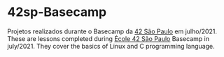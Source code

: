# 42sp-Basecamp
Projetos realizados durante o Basecamp da [42 São Paulo](https://www.42network.org/) em julho/2021.
These are lessons completed during [École 42 São Paulo](https://www.42network.org/) Basecamp in july/2021. They cover the basics of Linux and C programming language.

